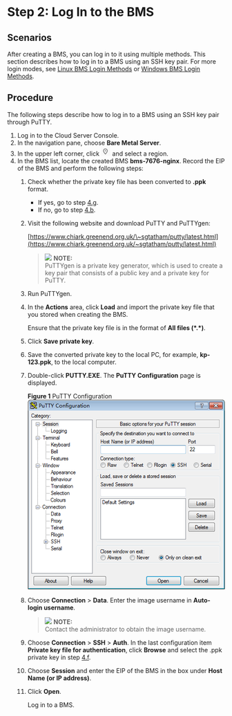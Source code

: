 # Step 2: Log In to the BMS<a name="EN-US_TOPIC_0140737435"></a>

## Scenarios<a name="section35217122012"></a>

After creating a BMS, you can log in to it using multiple methods. This section describes how to log in to a BMS using an SSH key pair. For more login modes, see  [Linux BMS Login Methods](linux-bms-login-methods.md)  or  [Windows BMS Login Methods](windows-bms-login-methods.md).

## Procedure<a name="section11564732142211"></a>

The following steps describe how to log in to a BMS using an SSH key pair through PuTTY.

1.  Log in to the Cloud Server Console.
2.  In the navigation pane, choose  **Bare Metal Server**.
3.  In the upper left corner, click  ![](figures/icon-region.png)  and select a region.
4.  In the BMS list, locate the created BMS  **bms-7676-nginx**. Record the EIP of the BMS and perform the following steps:
    1.  Check whether the private key file has been converted to  **.ppk**  format.
        -   If yes, go to step  [4.g](#en-us_topic_0053536938_li693703913264).
        -   If no, go to step  [4.b](#en-us_topic_0053536938_li11816141811202).

    2.  <a name="en-us_topic_0053536938_li11816141811202"></a>Visit the following website and download PuTTY and PuTTYgen:

        [https://www.chiark.greenend.org.uk/\~sgtatham/putty/latest.html](https://www.chiark.greenend.org.uk/~sgtatham/putty/latest.html)

        >![](/images/icon-note.gif) **NOTE:**   
        >PuTTYgen is a private key generator, which is used to create a key pair that consists of a public key and a private key for PuTTY.  

    3.  Run PuTTYgen.
    4.  In the  **Actions**  area, click  **Load**  and import the private key file that you stored when creating the BMS.

        Ensure that the private key file is in the format of  **All files \(\*.\*\)**.

    5.  Click  **Save private key**.
    6.  <a name="en-us_topic_0053536938_li194442401260"></a>Save the converted private key to the local PC, for example,  **kp-123.ppk**, to the local computer.
    7.  <a name="en-us_topic_0053536938_li693703913264"></a>Double-click  **PUTTY.EXE**. The  **PuTTY Configuration**  page is displayed.

        **Figure  1**  PuTTY Configuration<a name="en-us_topic_0053536938_fig14750143592717"></a>  
        ![](figures/putty-configuration.png "putty-configuration")

    8.  Choose  **Connection**  \>  **Data**. Enter the image username in  **Auto-login username**.

        >![](/images/icon-note.gif) **NOTE:**   
        >Contact the administrator to obtain the image username.  

    9.  Choose  **Connection**  \>  **SSH**  \>  **Auth**. In the last configuration item  **Private key file for authentication**, click  **Browse**  and select the .ppk private key in step  [4.f](#en-us_topic_0053536938_li194442401260).
    10. Choose  **Session**  and enter the EIP of the BMS in the box under  **Host Name \(or IP address\)**.
    11. Click  **Open**.

        Log in to a BMS.



